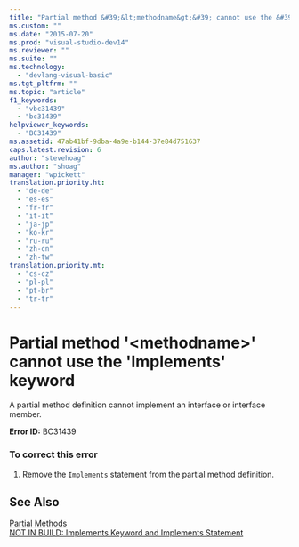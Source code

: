 ```yaml
---
title: "Partial method &#39;&lt;methodname&gt;&#39; cannot use the &#39;Implements&#39; keyword"
ms.custom: ""
ms.date: "2015-07-20"
ms.prod: "visual-studio-dev14"
ms.reviewer: ""
ms.suite: ""
ms.technology: 
  - "devlang-visual-basic"
ms.tgt_pltfrm: ""
ms.topic: "article"
f1_keywords: 
  - "vbc31439"
  - "bc31439"
helpviewer_keywords: 
  - "BC31439"
ms.assetid: 47ab41bf-9dba-4a9e-b144-37e84d751637
caps.latest.revision: 6
author: "stevehoag"
ms.author: "shoag"
manager: "wpickett"
translation.priority.ht: 
  - "de-de"
  - "es-es"
  - "fr-fr"
  - "it-it"
  - "ja-jp"
  - "ko-kr"
  - "ru-ru"
  - "zh-cn"
  - "zh-tw"
translation.priority.mt: 
  - "cs-cz"
  - "pl-pl"
  - "pt-br"
  - "tr-tr"
---
```

# Partial method &#39;&lt;methodname&gt;&#39; cannot use the &#39;Implements&#39; keyword
A partial method definition cannot implement an interface or interface member.  
  
 **Error ID:** BC31439  
  
### To correct this error  
  
1.  Remove the `Implements` statement from the partial method definition.  
  
## See Also  
 [Partial Methods](../../visual-basic/language-reference/procedures/partial-methods.md)   
 [NOT IN BUILD: Implements Keyword and Implements Statement](http://msdn.microsoft.com/en-us/b96560f7-6413-480f-a1e2-f80253bab5be)